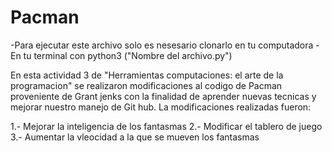 # Pacman
-Para ejecutar este archivo solo es nesesario clonarlo en tu computadora
-En tu terminal con python3 ("Nombre del archivo.py")

En esta actividad 3 de "Herramientas computaciones: el arte de la programacion" se realizaron modificaciones al codigo de Pacman proveniente de Grant jenks con la finalidad de aprender nuevas tecnicas y mejorar nuestro manejo de Git hub. La modificaciones realizadas fueron:

1.- Mejorar la inteligencia de los fantasmas
2.- Modificar el tablero de juego
3.- Aumentar la vleocidad a la que se mueven los fantasmas
